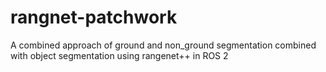 # rangnet-patchwork
A combined approach of ground and non_ground segmentation combined with object segmentation using rangenet++ in ROS 2

